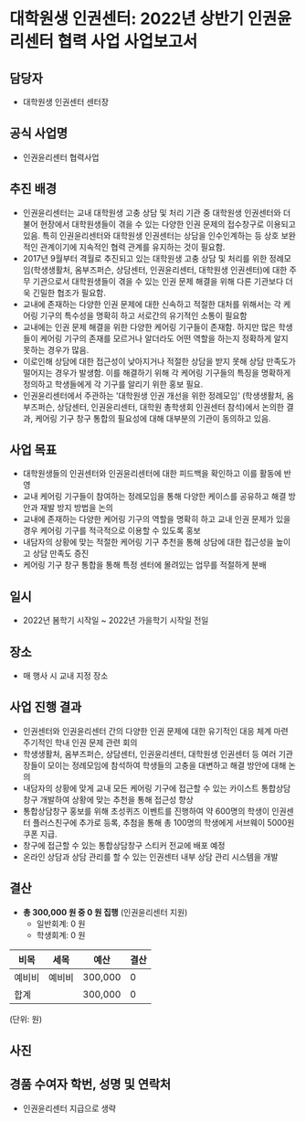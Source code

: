 대학원생 인권센터: 2022년 상반기 인권윤리센터 협력 사업 사업보고서
===

## 담당자
- 대학원생 인권센터 센터장 

## 공식 사업명
- 인권윤리센터 협력사업 

## 추진 배경
- 인권윤리센터는 교내 대학원생 고충 상담 및 처리 기관 중 대학원생 인권센터와 더불어 현장에서 대학원생들이 겪을 수 있는 다양한 인권 문제의 접수창구로 이용되고 있음. 특히 인권윤리센터와 대학원생 인권센터는 상담을 인수인계하는 등 상호 보완적인 관계이기에 지속적인 협력 관계를 유지하는 것이 필요함.
- 2017년 9월부터 격월로 추진되고 있는 대학원생 고충 상담 및 처리를 위한 정례모임(학생생활처, 옴부즈퍼슨, 상담센터, 인권윤리센터, 대학원생 인권센터)에 대한 주무 기관으로서 대학원생들이 겪을 수 있는 인권 문제 해결을 위해 다른 기관보다 더욱 긴밀한 협조가 필요함.
- 교내에 존재하는 다양한 인권 문제에 대한 신속하고 적절한 대처를 위해서는 각 케어링 기구의 특수성을 명확히 하고 서로간의 유기적인 소통이 필요함
- 교내에는 인권 문제 해결을 위한 다양한 케어링 기구들이 존재함. 하지만 많은 학생들이 케어링 기구의 존재를 모르거나 알더라도 어떤 역할을 하는지 정확하게 알지 못하는 경우가 많음.
- 이로인해 상담에 대한 접근성이 낮아지거나 적절한 상담을 받지 못해 상담 만족도가 떨어지는 경우가 발생함. 이를 해결하기 위해 각 케어링 기구들의 특징을 명확하게 정의하고 학생들에게 각 기구를 알리기 위한 홍보 필요.
- 인권윤리센터에서 주관하는 '대학원생 인권 개선을 위한 정례모임' (학생생활처, 옴부즈퍼슨, 상담센터, 인권윤리센터, 대학원 총학생회 인권센터 참석)에서 논의한 결과, 케어링 기구 창구 통합의 필요성에 대해 대부분의 기관이 동의하고 있음.


## 사업 목표
- 대학원생들의 인권센터와 인권윤리센터에 대한 피드백을 확인하고 이를 활동에 반영
- 교내 케어링 기구들이 참여하는 정례모임을 통해 다양한 케이스를 공유하고 해결 방안과 재발 방지 방법을 논의
- 교내에 존재하는 다양한 케어링 기구의 역할을 명확히 하고 교내 인권 문제가 있을 경우 케어링 기구를 적극적으로 이용할 수 있도록 홍보
- 내담자의 상황에 맞는 적절한 케어링 기구 추천을 통해 상담에 대한 접근성을 높이고 상담 만족도 증진
- 케어링 기구 창구 통합을 통해 특정 센터에 몰려있는 업무를 적절하게 분배



## 일시 
- 2022년 봄학기 시작일 ~ 2022년 가을학기 시작일 전일

## 장소 
- 매 행사 시 교내 지정 장소 

## 사업 진행 결과 
- 인권센터와 인권윤리센터 간의 다양한 인권 문제에 대한 유기적인 대응 체계 마련
주기적인 학내 인권 문제 관련 회의
- 학생생활처, 옴부즈퍼슨, 상담센터, 인권윤리센터, 대학원생 인권센터 등 여러 기관장들이 모이는 정례모임에 참석하여 학생들의 고충을 대변하고 해결 방안에 대해 논의
- 내담자의 상황에 맞게 교내 모든 케어링 기구에 접근할 수 있는 카이스트 통합상담창구 개발하여 상황에 맞는 추천을 통해 접근성 향상
- 통합상담창구 홍보를 위해 초성퀴즈 이벤트를 진행하여 약 600명의 학생이 인권센터 플러스친구에 추가로 등록, 추첨을 통해 총 100명의 학생에게 서브웨이 5000원 쿠폰 지급.
- 창구에 접근할 수 있는 통합상담창구 스티커 전교에 배포 예정
- 온라인 상담과 상담 관리를 할 수 있는 인권센터 내부 상담 관리 시스템을 개발 

## 결산
- **총 300,000 원 중 0 원 집행** (인권윤리센터 지원)
    - 일반회계: 0 원
    - 학생회계: 0 원

|   비목  |  세목  |  예산  |   결산  |  
|---|---|---|---|
|   예비비  |  예비비   |  300,000  |   0  |  
|   합계  |     |  300,000   |  0   |  

(단위: 원)

## 사진


## 경품 수여자 학번, 성명 및 연락처
- 인권윤리센터 지급으로 생략
